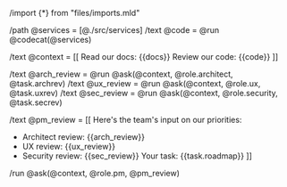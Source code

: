 /import {*} from "files/imports.mld"

/path @services = [@./src/services]
/text @code = @run @codecat(@services)

/text @context = [[
Read our docs: {{docs}}
Review our code: {{code}}
]]

/text @arch_review = @run @ask(@context, @role.architect, @task.archrev)
/text @ux_review = @run @ask(@context, @role.ux, @task.uxrev)
/text @sec_review = @run @ask(@context, @role.security, @task.secrev)

/text @pm_review = [[
Here's the team's input on our priorities:
- Architect review: {{arch_review}}
- UX review: {{ux_review}}
- Security review: {{sec_review}}
Your task: {{task.roadmap}}
]]

/run @ask(@context, @role.pm, @pm_review)